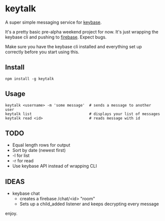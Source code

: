 # keytalk

A super simple messaging service for [keybase](http://keybase.io).

It's a pretty basic pre-alpha weekend project for now. It's just wrapping the keybase cli and pushing to [firebase](https://www.firebase.com/). 
Expect bugs.

Make sure you have the keybase cli installed and everything set up correctly before you start using this.

## Install

    npm install -g keytalk

## Usage

	keytalk <username> -m 'some message'  # sends a message to another user
	keytalk list                          # displays your list of messages
	keytalk read <id>                     # reads message with id

## TODO

* Equal length rows for output
* Sort by date (newest first)
* -l for list
* -r for read
* Use keybase API instead of wrapping CLI

## IDEAS

* keybase chat
	* creates a firebase /chat/\<id\> "room"
	* Sets up a child_added listener and keeps decrypting every message

enjoy.